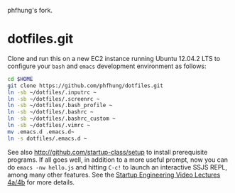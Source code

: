 phfhung's fork.

dotfiles.git
============
Clone and run this on a new EC2 instance running Ubuntu 12.04.2 LTS to
configure your `bash` and `emacs` development environment as follows:

```sh
cd $HOME
git clone https://github.com/phfhung/dotfiles.git
ln -sb ~/dotfiles/.inputrc ~
ln -sb ~/dotfiles/.screenrc ~
ln -sb ~/dotfiles/.bash_profile ~
ln -sb ~/dotfiles/.bashrc ~
ln -sb ~/dotfiles/.bashrc_custom ~
ln -sb ~/dotfiles/.vimrc ~
mv .emacs.d .emacs.d~
ln -s dotfiles/.emacs.d ~
```

See also http://github.com/startup-class/setup to install prerequisite
programs. If all goes well, in addition to a more useful prompt, now you can
do `emacs -nw hello.js` and hitting `C-c!` to launch an interactive SSJS
REPL, among many other features. See the
[Startup Engineering Video Lectures 4a/4b](https://class.coursera.org/startup-001/lecture/index)
for more details.
